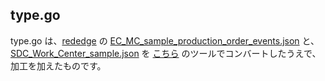 ## type.go
type.go は、[rededge](https://github.com/latonaio/rededge) の [EC_MC_sample_production_order_events.json](https://github.com/latonaio/rededge/blob/main/samples/EC_MC_sample_production_order_events.json) と、[SDC_Work_Center_sample.json](https://github.com/latonaio/rededge/blob/main/samples/SDC_Work_Center_sample.json) を [こちら](https://mholt.github.io/json-to-go/) のツールでコンバートしたうえで、加工を加えたものです。